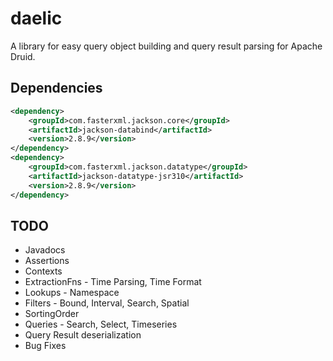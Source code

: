 # daelic

A library for easy query object building and query result parsing for Apache Druid.

## Dependencies

```XML
<dependency>
    <groupId>com.fasterxml.jackson.core</groupId>
    <artifactId>jackson-databind</artifactId>
    <version>2.8.9</version>
</dependency>
<dependency>
    <groupId>com.fasterxml.jackson.datatype</groupId>
    <artifactId>jackson-datatype-jsr310</artifactId>
    <version>2.8.9</version>
</dependency>
```

## TODO
- Javadocs
- Assertions
- Contexts
- ExtractionFns - Time Parsing, Time Format
- Lookups - Namespace
- Filters - Bound, Interval, Search, Spatial
- SortingOrder
- Queries - Search, Select, Timeseries
- Query Result deserialization
- Bug Fixes